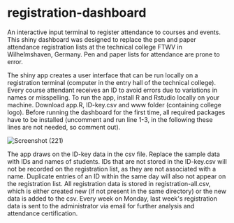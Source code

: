 # registration-dashboard
An interactive input terminal to register attendance to courses and events. This shiny dashboard was designed to replace the pen and paper attendance registration lists at the technical college FTWV in Wilhelmshaven, Germany. Pen and paper lists for attendance are prone to error.

The shiny app creates a user interface that can be run locally on a registration terminal (computer in the entry hall of the technical college). Every course attendant receives an ID to avoid errors due to variations in names or misspelling. To run the app, install R and Rstudio locally on your machine. Download app.R, ID-key.csv and www folder (containing college logo). Before running the dashboard for the first time, all required packages have to be installed (uncomment and run line 1-3, in the following these lines are not needed, so comment out).

![Screenshot (221)](https://github.com/paulaschirr/registration-dashboard/assets/133666980/af4c4dcc-51b8-4383-b1d9-f706c7e906e7)


The app draws on the ID-key data in the csv file. Replace the sample data with IDs and names of students. IDs that are not stored in the ID-key.csv will not be recorded on the registration list, as they are not associated with a name. Duplicate entries of an ID within the same day will also not appear on the registration list. All registration data is stored in registration-all.csv, which is either created new (if not present in the same directory) or the new data is added to the csv.
Every week on Monday, last week's registration data is sent to the administrator via email for further analysis and attendance certification.

